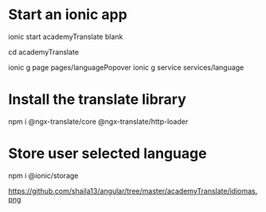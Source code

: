 # Start an ionic app
ionic start academyTranslate blank

cd academyTranslate

ionic g page pages/languagePopover
ionic g service services/language
 
# Install the translate library
npm i @ngx-translate/core @ngx-translate/http-loader
 
# Store user selected language
npm i @ionic/storage

https://github.com/shaila13/angular/tree/master/academyTranslate/idiomas.png
